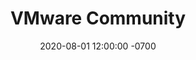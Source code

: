 ---
title: VMware Community
link: https://cloud.vmware.com/community
description: Custom WordPress theme with API integrations with Jive and AHA for cloud-based VMware products.
date: 2020-08-01 12:00:00 -0700
active: true
---